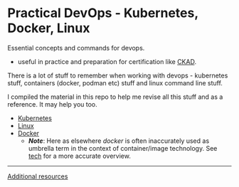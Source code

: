 # Practical DevOps - Kubernetes, Docker, Linux 

Essential concepts and commands for devops.
- useful in practice and preparation for certification like [CKAD](https://training.linuxfoundation.org/certification/certified-kubernetes-application-developer-ckad/).

There is a lot of stuff to remember when working with devops
    - kubernetes stuff, containers (docker, podman etc) stuff and linux command line stuff. 


I compiled the material in this repo to help me revise all this stuff and as a reference. It may help you too. 


- [Kubernetes](./devops/kubernetes/ref/)
- [Linux](./linux/)
- [Docker](./devops/docker)
     - ***Note***: Here as elsewhere *docker* is often inaccurately used as umbrella term in the context of container/image technology. 
     See [tech](./devops/docker/tech.md) for a more accurate overview.
----
 [Additional resources](links.md)



